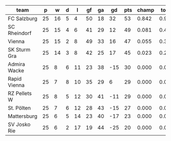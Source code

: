 |     team     | p  | w  | d | l  | gf | ga | gd  | pts | champ | top2  | top3  | top4  |  5-7  | bot4  | bot3  | bot2  |
|--------------|----|----|---|----|----|----|-----|-----|-------|-------|-------|-------|-------|-------|-------|-------|
| FC Salzburg  | 25 | 16 | 5 |  4 | 50 | 18 |  32 |  53 | 0.842 | 0.961 | 0.993 | 1.000 | 0.000 | 0.000 | 0.000 | 0.000|
| SC Rheindorf | 25 | 15 | 4 |  6 | 41 | 29 |  12 |  49 | 0.081 | 0.451 | 0.765 | 0.999 | 0.001 | 0.000 | 0.000 | 0.000|
| Vienna       | 25 | 15 | 2 |  8 | 49 | 33 |  16 |  47 | 0.055 | 0.361 | 0.698 | 0.997 | 0.004 | 0.000 | 0.000 | 0.000|
| SK Sturm Gra | 25 | 14 | 3 |  8 | 42 | 25 |  17 |  45 | 0.023 | 0.227 | 0.544 | 0.995 | 0.005 | 0.000 | 0.000 | 0.000|
| Admira Wacke | 25 |  8 | 6 | 11 | 23 | 38 | -15 |  30 | 0.000 | 0.000 | 0.000 | 0.001 | 0.729 | 0.571 | 0.271 | 0.081|
| Rapid Vienna | 25 |  7 | 8 | 10 | 35 | 29 |   6 |  29 | 0.000 | 0.000 | 0.001 | 0.009 | 0.943 | 0.144 | 0.048 | 0.010|
| RZ Pellets W | 25 |  8 | 5 | 12 | 30 | 41 | -11 |  29 | 0.000 | 0.000 | 0.000 | 0.000 | 0.752 | 0.527 | 0.248 | 0.077|
| St. Pölten   | 25 |  7 | 6 | 12 | 28 | 43 | -15 |  27 | 0.000 | 0.000 | 0.000 | 0.000 | 0.417 | 0.805 | 0.583 | 0.251|
| Mattersburg  | 25 |  6 | 5 | 14 | 23 | 40 | -17 |  23 | 0.000 | 0.000 | 0.000 | 0.000 | 0.129 | 0.958 | 0.871 | 0.667|
| SV Josko Rie | 25 |  6 | 2 | 17 | 19 | 44 | -25 |  20 | 0.000 | 0.000 | 0.000 | 0.000 | 0.021 | 0.995 | 0.979 | 0.913|

